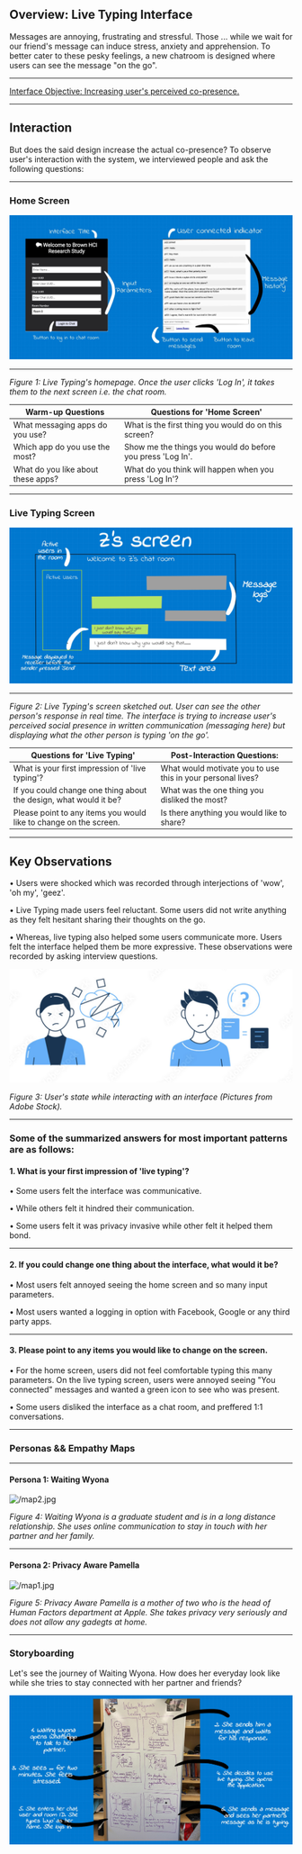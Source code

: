 <!---## Overview

What makes design invisible? Make it good.

This project steps in a user's shoes on what goes on when users try to use a chat room. I observe users interactions with a [public chatroom](http://chatatbrownhci.herokuapp.com), what are users thinking when they interact with the interface and how do they behave. How does the interface make them "feel"? We combine these thoughts, feelings and behaviors and create three personas and one storyboard. --->


<!---## Research Question --->

## Overview: Live Typing Interface

Messages are annoying, frustrating and stressful. Those ... while we wait for our friend's message can induce stress, anxiety and apprehension. To better cater to these pesky feelings, a new chatroom is designed where users can see the message "on the go".

****

[Interface Objective: Increasing user's perceived co-presence.](http://chatatbrownhci.herokuapp.com)

****

## Interaction

But does the said design increase the actual co-presence? To observe user's interaction with the system, we interviewed people and ask the following questions: 

****

### Home Screen
![Drawing-2.sketchpad.jpeg](images/Drawing-2.sketchpad.jpeg)

*****

*Figure 1: Live Typing's homepage. Once the user clicks 'Log In', it takes them to the next screen i.e. the chat room.*


Warm-up Questions | Questions for 'Home Screen'
-------|-------
What messaging apps do you use?  | What is the first thing you would do on this screen? 
Which app do you use the most? | Show me the things you would do before you press 'Log In'. 
What do you like about these apps? | What do you think will happen when you press 'Log In'? 

*****

### Live Typing Screen
![Drawing-1.sketchpad.jpeg](images/Drawing-1.sketchpad.jpeg)

*****

*Figure 2: Live Typing's screen sketched out. User can see the other person's response in real time. The interface is trying to increase user's perceived social presence in written communication (messaging here) but displaying what the other person is typing 'on the go'.*


Questions for 'Live Typing'  | Post-Interaction Questions:
-------|-------
What is your first impression of 'live typing'? | What would motivate you to use this in your personal lives?
If you could change one thing about the design, what would it be?|  What was the one thing you disliked the most?
Please point to any items you would like to change on the screen. | Is there anything you would like to share?

****

## Key Observations

• Users were shocked which was recorded through interjections of 'wow', 'oh my', 'geez'.

• Live Typing made users feel reluctant. Some users did not write anything as they felt hesitant sharing their thoughts on the go.

• Whereas, live typing also helped some users communicate more. Users felt the interface helped them be more expressive. These observations were recorded by asking interview questions.

![confuse2.png](images/confuse2.png)

*Figure 3: User's state while interacting with an interface (Pictures from Adobe Stock).*

****

### Some of the summarized answers for most important patterns are as follows:

#### 1. What is your first impression of 'live typing'? 

• Some users felt the interface was communicative.

• While others felt it hindred their communication.

• Some users felt it was privacy invasive while other felt it helped them bond.

****

#### 2. If you could change one thing about the interface, what would it be?

• Most users felt annoyed seeing the home screen and so many input parameters.

• Most users wanted a logging in option with Facebook, Google or any third party apps.

****

#### 3. Please point to any items you would like to change on the screen.

• For the home screen, users did not feel comfortable typing this many parameters. On the live typing screen, users were annoyed seeing "You connected" messages and wanted a green icon to see who was present.

• Some users disliked the interface as a chat room, and preffered 1:1 conversations.

<!--- ![confuse1.png](images/confuse1.png) --->

****

### Personas && Empathy Maps

****

#### Persona 1: Waiting Wyona

![/map2.jpg](images//map2.jpg)

*Figure 4: Waiting Wyona is a graduate student and is in a long distance relationship. She uses online communication to stay in touch with her partner and her family.*

*****

#### Persona 2: Privacy Aware Pamella

![/map1.jpg](images//map1.jpg)

*Figure 5: Privacy Aware Pamella is a mother of two who is the head of Human Factors department at Apple. She takes privacy very seriously and does not allow any gadegts at home.*

*****

### Storyboarding

Let's see the journey of Waiting Wyona. How does her everyday look like while she tries to stay connected with her partner and friends?

![/Drawing-5.sketchpad.jpeg](images//Drawing-5.sketchpad.jpeg)
